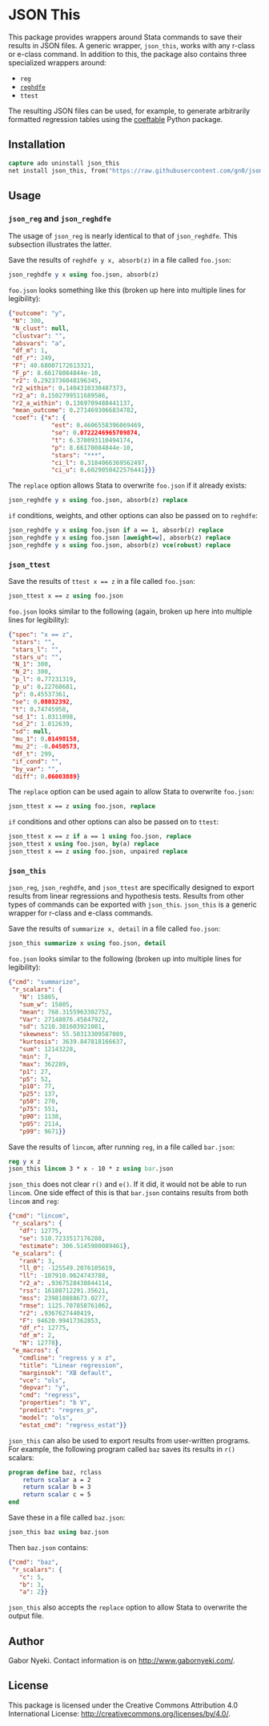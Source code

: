 
# JSON This

This package provides wrappers around Stata commands to save their results in JSON files.
A generic wrapper, `json_this`, works with any r-class or e-class command.
In addition to this, the package also contains three specialized wrappers around:

- `reg`
- [`reghdfe`](http://scorreia.com/software/reghdfe/)
- `ttest`

The resulting JSON files can be used, for example, to generate arbitrarily formatted regression tables using the [coeftable](https://github.com/gn0/coeftable) Python package.

## Installation

```Stata
capture ado uninstall json_this
net install json_this, from("https://raw.githubusercontent.com/gn0/json-this/master/ado/")
```

## Usage

### `json_reg` and `json_reghdfe`

The usage of `json_reg` is nearly identical to that of `json_reghdfe`.
This subsection illustrates the latter.

Save the results of `reghdfe y x, absorb(z)` in a file called `foo.json`:

```Stata
json_reghdfe y x using foo.json, absorb(z)
```

`foo.json` looks something like this (broken up here into multiple lines for legibility):

```JSON
{"outcome": "y",
 "N": 300,
 "N_clust": null,
 "clustvar": "",
 "absvars": "a",
 "df_m": 1,
 "df_r": 249,
 "F": 40.68007172613321,
 "F_p": 8.66178084844e-10,
 "r2": 0.2923736048196345,
 "r2_within": 0.1404310330487373,
 "r2_a": 0.1502799511689586,
 "r2_a_within": 0.1369789488441137,
 "mean_outcome": 0.2714693066834782,
 "coef": {"x": {
            "est": 0.4606558396069469,
            "se": 0.0722246965709874,
            "t": 6.378093110494174,
            "p": 8.66178084844e-10,
            "stars": "***",
            "ci_l": 0.3184066369562497,
            "ci_u": 0.6029050422576441}}}
```

The `replace` option allows Stata to overwrite `foo.json` if it already exists:

```Stata
json_reghdfe y x using foo.json, absorb(z) replace
```

`if` conditions, weights, and other options can also be passed on to `reghdfe`:

```Stata
json_reghdfe y x using foo.json if a == 1, absorb(z) replace
json_reghdfe y x using foo.json [aweight=w], absorb(z) replace
json_reghdfe y x using foo.json, absorb(z) vce(robust) replace
```

### `json_ttest`

Save the results of `ttest x == z` in a file called `foo.json`:

```Stata
json_ttest x == z using foo.json
```

`foo.json` looks similar to the following (again, broken up here into multiple lines for legibility):

```JSON
{"spec": "x == z",
 "stars": "",
 "stars_l": "",
 "stars_u": "",
 "N_1": 300,
 "N_2": 300,
 "p_l": 0.77231319,
 "p_u": 0.22768681,
 "p": 0.45537361,
 "se": 0.08032392,
 "t": 0.74745958,
 "sd_1": 1.0311098,
 "sd_2": 1.012639,
 "sd": null,
 "mu_1": 0.01498158,
 "mu_2": -0.0450573,
 "df_t": 299,
 "if_cond": "",
 "by_var": "",
 "diff": 0.06003889}
```

The `replace` option can be used again to allow Stata to overwrite `foo.json`:

```Stata
json_ttest x == z using foo.json, replace
```

`if` conditions and other options can also be passed on to `ttest`:

```Stata
json_ttest x == z if a == 1 using foo.json, replace
json_ttest x using foo.json, by(a) replace
json_ttest x == z using foo.json, unpaired replace
```

### `json_this`

`json_reg`, `json_reghdfe`, and `json_ttest` are specifically designed to export results from linear regressions and hypothesis tests.
Results from other types of commands can be exported with `json_this`.
`json_this` is a generic wrapper for r-class and e-class commands.

Save the results of `summarize x, detail` in a file called `foo.json`:

```Stata
json_this summarize x using foo.json, detail
```

`foo.json` looks similar to the following (broken up into multiple lines for legibility):

```JSON
{"cmd": "summarize",
 "r_scalars": {
   "N": 15805,
   "sum_w": 15805,
   "mean": 768.3155963302752,
   "Var": 27148076.45847922,
   "sd": 5210.381603921081,
   "skewness": 55.50313309587089,
   "kurtosis": 3639.847818166637,
   "sum": 12143228,
   "min": 7,
   "max": 362289,
   "p1": 27,
   "p5": 52,
   "p10": 77,
   "p25": 137,
   "p50": 270,
   "p75": 551,
   "p90": 1138,
   "p95": 2114,
   "p99": 9671}}
```

Save the results of `lincom`, after running `reg`, in a file called `bar.json`:

```Stata
reg y x z
json_this lincom 3 * x - 10 * z using bar.json
```

`json_this` does not clear `r()` and `e()`.
If it did, it would not be able to run `lincom`.
One side effect of this is that `bar.json` contains results from both `lincom` and `reg`:

```JSON
{"cmd": "lincom",
 "r_scalars": {
   "df": 12775,
   "se": 510.7233517176288,
   "estimate": 306.5145980089461},
 "e_scalars": {
   "rank": 3,
   "ll_0": -125549.2076105619,
   "ll": -107910.0624743788,
   "r2_a": .9367528438844114,
   "rss": 16188712291.35621,
   "mss": 239810888673.0277,
   "rmse": 1125.707858761062,
   "r2": .9367627440419,
   "F": 94620.99417362853,
   "df_r": 12775,
   "df_m": 2,
   "N": 12778},
 "e_macros": {
   "cmdline": "regress y x z",
   "title": "Linear regression",
   "marginsok": "XB default",
   "vce": "ols",
   "depvar": "y",
   "cmd": "regress",
   "properties": "b V",
   "predict": "regres_p",
   "model": "ols",
   "estat_cmd": "regress_estat"}}
```

`json_this` can also be used to export results from user-written programs.
For example, the following program called `baz` saves its results in `r()` scalars:

```Stata
program define baz, rclass
    return scalar a = 2
    return scalar b = 3
    return scalar c = 5
end
```

Save these in a file called `baz.json`:

```Stata
json_this baz using baz.json
```

Then `baz.json` contains:

```JSON
{"cmd": "baz",
 "r_scalars": {
   "c": 5,
   "b": 3,
   "a": 2}}
```

`json_this` also accepts the `replace` option to allow Stata to overwrite the output file.

## Author

Gabor Nyeki.  Contact information is on http://www.gabornyeki.com/.

## License

This package is licensed under the Creative Commons Attribution 4.0 International License: http://creativecommons.org/licenses/by/4.0/.

